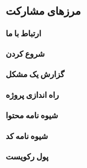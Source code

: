 # مرزهای مشارکت



## ارتباط با ما



## شروع کردن



## گزارش یک مشکل


## راه اندازی پروژه

## شیوه نامه محتوا


## شیوه نامه کد

## پول رکویست
